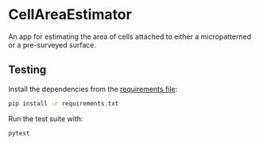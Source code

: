 # CellAreaEstimator
An app for estimating the area of cells attached to either a micropatterned or a pre-surveyed surface.

## Testing

Install the dependencies from the [requirements file](requirements.txt):

```bash
pip install -r requirements.txt
```

Run the test suite with:

```bash
pytest
```

